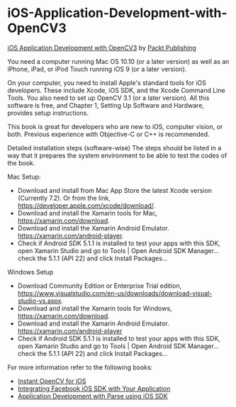# iOS-Application-Development-with-OpenCV3
[iOS Application Development with OpenCV3](https://www.packtpub.com/application-development/ios-application-development-opencv?utm_source=GitHub&utm_medium=repository&utm_campaign=9781785289491) by [Packt Publishing](https://www.packtpub.com/)

You need a computer running Mac OS 10.10 (or a later version) as well as an iPhone, iPad, or iPod Touch running iOS 9 (or a later version).

On your computer, you need to install Apple's standard tools for iOS developers. These include Xcode, iOS SDK, and the Xcode Command Line Tools. You also need to set up OpenCV 3.1 (or a later version). All this software is free, and Chapter 1, Setting Up Software and Hardware, provides setup instructions.

This book is great for developers who are new to iOS, computer vision, or both.
Previous experience with Objective-C or C++ is recommended.

Detailed installation steps (software-wise)
The steps should be listed in a way that it prepares the system environment to be able to test the codes of the book.

Mac Setup:
* Download and install from Mac App Store the latest Xcode version (Currently 7.2). Or from the link, https://developer.apple.com/xcode/download/.
* Download and install the Xamarin tools for Mac, https://xamarin.com/download.
* Download and install the Xamarin Android Emulator. https://xamarin.com/android-player.
* Check if Android SDK 5.1.1 is installed to test your apps with this SDK, open Xamarin Studio and go to Tools | Open Android SDK Manager… check the 5.1.1 (API 22) and click Install Packages…


Windows Setup
* Download Community Edition or Enterprise Trial edition, https://www.visualstudio.com/en-us/downloads/download-visual-studio-vs.aspx.
* Download and install the Xamarin tools for Windows, https://xamarin.com/download.
* Download and install the Xamarin Android Emulator. https://xamarin.com/android-player
* Check if Android SDK 5.1.1 is installed to test your apps with this SDK, open Xamarin Studio and go to Tools | Open Android SDK Manager… check the 5.1.1 (API 22) and click Install Packages…

For more information refer to the following books:
* [Instant OpenCV for iOS](https://www.packtpub.com/application-development/instant-opencv-ios?utm_source=GitHub&utm_medium=repository&utm_campaign=9781782163848)
* [Integrating Facebook iOS SDK with Your Application](https://www.packtpub.com/web-development/integrating-facebook-ios-sdk-your-application?utm_source=GitHub&utm_medium=repository&utm_campaign=9781782168430)
* [Application Development with Parse using iOS SDK](https://www.packtpub.com/application-development/application-development-parse-using-ios-sdk?utm_source=GitHub&utm_medium=repository&utm_campaign=9781783550333)
